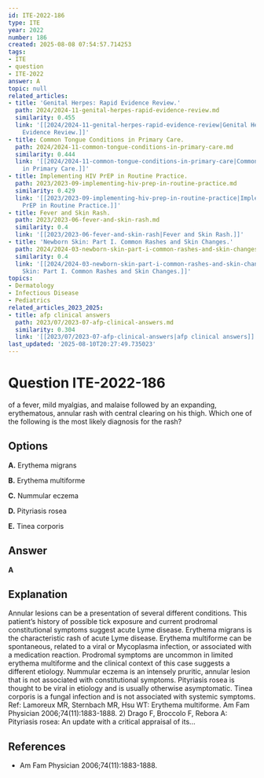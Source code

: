 ```yaml
---
id: ITE-2022-186
type: ITE
year: 2022
number: 186
created: 2025-08-08 07:54:57.714253
tags:
- ITE
- question
- ITE-2022
answer: A
topic: null
related_articles:
- title: 'Genital Herpes: Rapid Evidence Review.'
  path: 2024/2024-11-genital-herpes-rapid-evidence-review.md
  similarity: 0.455
  link: '[[2024/2024-11-genital-herpes-rapid-evidence-review|Genital Herpes: Rapid
    Evidence Review.]]'
- title: Common Tongue Conditions in Primary Care.
  path: 2024/2024-11-common-tongue-conditions-in-primary-care.md
  similarity: 0.444
  link: '[[2024/2024-11-common-tongue-conditions-in-primary-care|Common Tongue Conditions
    in Primary Care.]]'
- title: Implementing HIV PrEP in Routine Practice.
  path: 2023/2023-09-implementing-hiv-prep-in-routine-practice.md
  similarity: 0.429
  link: '[[2023/2023-09-implementing-hiv-prep-in-routine-practice|Implementing HIV
    PrEP in Routine Practice.]]'
- title: Fever and Skin Rash.
  path: 2023/2023-06-fever-and-skin-rash.md
  similarity: 0.4
  link: '[[2023/2023-06-fever-and-skin-rash|Fever and Skin Rash.]]'
- title: 'Newborn Skin: Part I. Common Rashes and Skin Changes.'
  path: 2024/2024-03-newborn-skin-part-i-common-rashes-and-skin-changes.md
  similarity: 0.4
  link: '[[2024/2024-03-newborn-skin-part-i-common-rashes-and-skin-changes|Newborn
    Skin: Part I. Common Rashes and Skin Changes.]]'
topics:
- Dermatology
- Infectious Disease
- Pediatrics
related_articles_2023_2025:
- title: afp clinical answers
  path: 2023/07/2023-07-afp-clinical-answers.md
  similarity: 0.304
  link: '[[2023/07/2023-07-afp-clinical-answers|afp clinical answers]]'
last_updated: '2025-08-10T20:27:49.735023'
---
```


# Question ITE-2022-186

of a fever, mild myalgias, and malaise followed by an expanding, erythematous, annular rash with central clearing on his thigh. Which one of the following is the most likely diagnosis for the rash?

## Options

**A.** Erythema migrans

**B.** Erythema multiforme

**C.** Nummular eczema

**D.** Pityriasis rosea

**E.** Tinea corporis

## Answer

**A**

## Explanation

Annular lesions can be a presentation of several different conditions. This patient’s history of possible tick
exposure and current prodromal constitutional symptoms suggest acute Lyme disease. Erythema migrans
is the characteristic rash of acute Lyme disease. Erythema multiforme can be spontaneous, related to a
viral or Mycoplasma  infection, or associated with a medication reaction. Prodromal symptoms are
uncommon in limited erythema multiforme and the clinical context of this case suggests a different
etiology. Nummular eczema is an intensely pruritic, annular lesion that is not associated with constitutional
symptoms. Pityriasis rosea is thought to be viral in etiology and is usually otherwise asymptomatic. Tinea
corporis is a fungal infection and is not associated with systemic symptoms.
Ref: Lamoreux MR, Sternbach MR, Hsu WT: Erythema multiforme. Am Fam Physician  2006;74(11):1883-1888. 2) Drago F,
Broccolo F, Rebora A: Pityriasis rosea: An update with a critical appraisal of its...

## References

- Am Fam Physician  2006;74(11):1883-1888.
